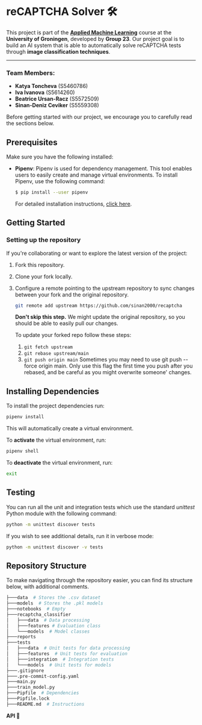# reCAPTCHA Solver 🛠️

This project is part of the **[Applied Machine Learning](https://ocasys.rug.nl/current/catalog/course/WBAI065-05#WBAI065-05.2024-2025.1)** course at the **University of Groningen**, developed by **Group 23**. Our project goal is to build an AI system that is able to automatically solve reCAPTCHA tests through **image classification techniques**.

---

### **Team Members:**

- **Katya Toncheva** (S5460786)  
- **Iva Ivanova** (S5614260)  
- **Beatrice Ursan-Racz** (S5572509)  
- **Sinan-Deniz Ceviker** (S5559308)  

Before getting started with our project, we encourage you to carefully read the sections below.

## Prerequisites
Make sure you have the following installed:

- **Pipenv**: Pipenv is used for dependency management. This tool enables users to easily create and manage virtual environments. To install Pipenv, use the following command:
    ```bash
    $ pip install --user pipenv
    ```
    For detailed installation instructions, [click here](https://pipenv.pypa.io/en/latest/installation.html).

## Getting Started
### Setting up the repository

If you're collaborating or want to explore the latest version of the project:

1. Fork this repository.
2. Clone your fork locally.
3. Configure a remote pointing to the upstream repository to sync changes between your fork and the original repository.
   ```bash
   git remote add upstream https://github.com/sinan2000/recaptcha
   ```
   **Don't skip this step.** We might update the original repository, so you should be able to easily pull our changes.
   
   To update your forked repo follow these steps:
   1. `git fetch upstream`
   2. `git rebase upstream/main`
   3. `git push origin main`
      Sometimes you may need to use git push --force origin main. Only use this flag the first time you push after you rebased, and be careful as you might overwrite someone' changes.

## Installing Dependencies
To install the project dependencies run:

```bash
pipenv install
```

This will automatically create a virtual environment.

To **activate** the virtual environment, run:

```bash
pipenv shell
```

To **deactivate** the virtual environment, run:

```bash
exit
```

## Testing
You can run all the unit and integration tests which use the standard _unittest_ Python module with the following command:

```bash
python -m unittest discover tests
```
If you wish to see additional details, run it in verbose mode:

```bash
python -m unittest discover -v tests
```

## Repository Structure

To make navigating through the repository easier, you can find its structure below, with additional comments.


```bash
├───data  # Stores the .csv dataset
├───models  # Stores the .pkl models
├───notebooks  # Empty
├───recaptcha_classifier
│   ├───data  # Data processing
│   ├───features # Evaluation class
│   └───models  # Model classes
├───reports
├───tests
│   ├───data  # Unit tests for data processing
│   ├───features  # Unit tests for evaluation
│   ├───integration  # Integration tests
│   └───models  # Unit tests for models
├───.gitignore
├───.pre-commit-config.yaml
├───main.py 
├───train_model.py
├───Pipfile  # Dependencies
├───Pipfile.lock
├───README.md  # Instructions
```

**API 🚀**